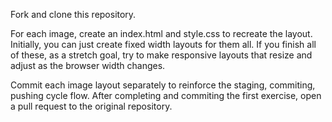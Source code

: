 Fork and clone this repository.

For each image, create an index.html and style.css to recreate the layout. Initially, you can just create fixed width layouts for them all. If you finish all of these, as a stretch goal, try to make responsive layouts that resize and adjust as the browser width changes.

Commit each image layout separately to reinforce the staging, commiting, pushing cycle flow. After completing and commiting the first exercise, open a pull request to the original repository.
